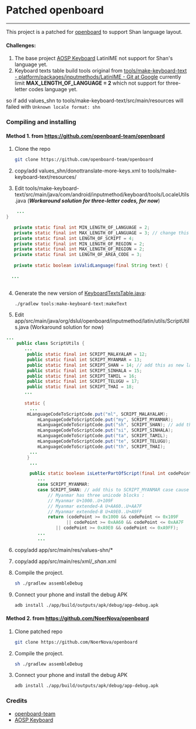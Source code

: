 # Patched openboard

---

This project is a patched for [openboard](https://github.com/openboard-team/openboard) to support Shan language layout.

#### Challenges:

1. The base project [AOSP Keyboard](https://android.googlesource.com/platform/packages/inputmethods/LatinIME/) LatinIME not support for Shan's language yet.
2. Keyboard texts table build tools original from [tools/make-keyboard-text - platform/packages/inputmethods/LatinIME - Git at Google](https://android.googlesource.com/platform/packages/inputmethods/LatinIME/+/refs/heads/master/tools/make-keyboard-text/) currently limit **MAX_LENGTH_OF_LANGUAGE = 2** which not support for three-letter codes language yet.

so if add values_shn to tools/make-keyboard-text/src/main/resources will failed with ```Unknown locale format: shn```

### Compiling and installing

#### Method 1. from https://github.com/openboard-team/openboard
1. Clone the repo

   ```sh
   git clone https://github.com/openboard-team/openboard
   ```

2. copy/add values_shn/donottranslate-more-keys.xml to tools/make-keyboard-text/resources/

3. Edit tools/make-keyboard-text/src/main/java/com/android/inputmethod/keyboard/tools/LocaleUtils.java (***Workaround solution for three-letter codes, for now***)

```java
	... 
}

   private static final int MIN_LENGTH_OF_LANGUAGE = 2;
   private static final int MAX_LENGTH_OF_LANGUAGE = 3; // change this from 2 to 3
   private static final int LENGTH_OF_SCRIPT = 4;
   private static final int MIN_LENGTH_OF_REGION = 2;
   private static final int MAX_LENGTH_OF_REGION = 2;
   private static final int LENGTH_OF_AREA_CODE = 3;
   
   private static boolean isValidLanguage(final String text) {
   
  ...
    
```

4. Generate the new version of [KeyboardTextsTable.java](https://github.com/openboard-team/openboard/blob/master/app/src/main/java/org/dslul/openboard/inputmethod/keyboard/internal/KeyboardTextsTable.java):

   ```sh
   ./gradlew tools:make-keyboard-text:makeText
   ```

5. Edit app/src/main/java/org/dslul/openboard/inputmethod/latin/utils/ScriptUtils.java (Workaround solution for now)

```java
...
	public class ScriptUtils {
	   ...
	    public static final int SCRIPT_MALAYALAM = 12;
	    public static final int SCRIPT_MYANMAR = 13;
	    public static final int SCRIPT_SHAN = 14; // add this as new language script
	    public static final int SCRIPT_SINHALA = 15;
	    public static final int SCRIPT_TAMIL = 16;
	    public static final int SCRIPT_TELUGU = 17;
	    public static final int SCRIPT_THAI = 18;
	   ...
	   
	   static {
	     ...
	   	mLanguageCodeToScriptCode.put("ml", SCRIPT_MALAYALAM);
	      	mLanguageCodeToScriptCode.put("my", SCRIPT_MYANMAR);
	      	mLanguageCodeToScriptCode.put("sh", SCRIPT_SHAN); // add this script
	      	mLanguageCodeToScriptCode.put("si", SCRIPT_SINHALA);
	      	mLanguageCodeToScriptCode.put("ta", SCRIPT_TAMIL);
	      	mLanguageCodeToScriptCode.put("te", SCRIPT_TELUGU);
	      	mLanguageCodeToScriptCode.put("th", SCRIPT_THAI);
	     ...
	    }
	     ...

	     public static boolean isLetterPartOfScript(final int codePoint, final int scriptId) {
		    ...
			case SCRIPT_MYANMAR:
			case SCRIPT_SHAN: // add this to SCRIPT_MYANMAR case cause Shan's unicode is in Myanmar's unicode block
			    // Myanmar has three unicode blocks :
			    // Myanmar U+1000..U+109F
			    // Myanmar extended-A U+AA60..U+AA7F
			    // Myanmar extended-B U+A9E0..U+A9FF
			    return (codePoint >= 0x1000 && codePoint <= 0x109F
			           || codePoint >= 0xAA60 && codePoint <= 0xAA7F
				   || codePoint >= 0xA9E0 && codePoint <= 0xA9FF);
			...
		    ...
```

6. copy/add app/src/main/res/values-shn/*

7. copy/add app/src/main/res/xml/*_shan*.xml

8. Compile the project.

   ```sh
   sh ./gradlew assembleDebug
   ```

9. Connect your phone and install the debug APK

   ```sh
   adb install ./app/build/outputs/apk/debug/app-debug.apk
   ```

   


#### Method 2. from https://github.com/NoerNova/openboard
1. Clone patched repo

   ```sh
   git clone https://github.com/NoerNova/openboard
   ```

2. Compile the project.

   ```sh
   sh ./gradlew assembleDebug
   ```

3. Connect your phone and install the debug APK

   ```sh
   adb install ./app/build/outputs/apk/debug/app-debug.apk
   ```

   

### Credits

- [openboard-team](https://github.com/openboard-team)
- [AOSP Keyboard](https://android.googlesource.com/platform/packages/inputmethods/LatinIME/)
